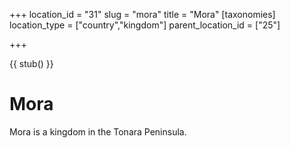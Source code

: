 +++
location_id = "31"
slug = "mora"
title = "Mora"
[taxonomies]
location_type = ["country","kingdom"]
parent_location_id = ["25"]

+++

{{ stub() }}

# Mora

Mora is a kingdom in the Tonara Peninsula.
